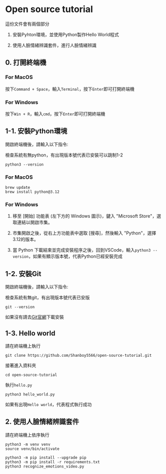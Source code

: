 # Open source tutorial

這份文件會有兩個部分

1. 安裝Pyhton環境，並使用Python製作Hello World程式

2. 使用人臉情緒辨識套件，進行人臉情緒辨識


## 0. 打開終端機

### For MacOS

按下`Command + Space`，輸入`Terminal`，按下`Enter`即可打開終端機

### For Windows

按下`Win + R`，輸入`cmd`，按下`Enter`即可打開終端機

## 1-1. 安裝Python環境

開啟終端機後，請輸入以下指令:

檢查系統有無python，有出現版本號代表已安裝可以跳制1-2

```
python3 --version
```

### For MacOS

```
brew update
brew install python@3.12
```

### For Windows

1. 移至 [開始] 功能表 (左下方的 Windows 圖示)，鍵入 "Microsoft Store"，選取連結以開啟市集。

2. 市集開啟之後，從右上方功能表中選取 [搜尋]，然後輸入 "Python"，選擇3.12的版本。

3. 當 Python 下載結束並完成安裝程序之後，回到VSCode，輸入`python3 --version`，如果有顯示版本號，代表Python已經安裝完成

## 1-2. 安裝Git

開啟終端機後，請輸入以下指令:

檢查系統有無git，有出現版本號代表已安版

```
git --version
```

如果沒有請去[Git官網](https://git-scm.com/downloads)下載安裝


## 1-3. Hello world

請在終端機上執行

```
git clone https://github.com/Shanboy5566/open-source-tutorial.git
```

接著進入資料夾

```
cd open-source-tutorial
```

執行`hello.py`

```
python3 hello_world.py
```

如果有出現`Hello world`，代表程式執行成功

## 2. 使用人臉情緒辨識套件

請在終端機上依序執行

```
python3 -m venv venv
source venv/bin/activate

python3 -m pip install --upgrade pip
python3 -m pip install -r requirements.txt
python3 recognize_emotions_video.py
```
